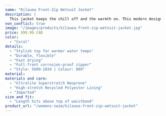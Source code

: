 ```yaml
---
name: "Kilauea Front-Zip Wetsuit Jacket"
description: |
  This jacket keeps the chill off and the warmth on. This modern design is part of the Surf Days collection.
non_conflict: true
image: "/images/products/kilauea-front-zip-wetsuit-jacket.jpg"
price: $99.99 CAD
color:
  - "Coral"
details:
  - "Stylish top for warmer water temps"
  - "Durable, flexible"
  - "Fast drying"
  - "Full-front corrosion-proof zipper"
  - "Style: 5609-1034 | Colour: 809"
material:
materials and care:
  - "Ultralite Superstretch Neoprene"
  - "High-stretch Recycled Polyester Lining"
  - "Imported"
size and fit:
  - "Length hits above top of waistband"
product_url: "/womens-swim/kilauea-front-zip-wetsuit-jacket"
---
```

